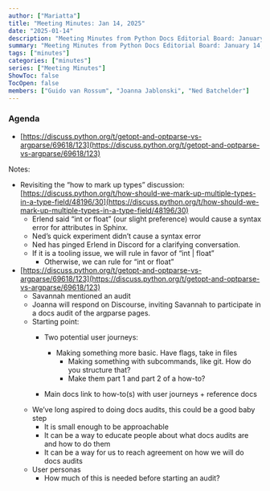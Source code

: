 ```yaml
---
author: ["Mariatta"]
title: "Meeting Minutes: Jan 14, 2025"
date: "2025-01-14"
description: "Meeting Minutes from Python Docs Editorial Board: January 14, 2025"
summary: "Meeting Minutes from Python Docs Editorial Board: January 14, 2025"
tags: ["minutes"]
categories: ["minutes"]
series: ["Meeting Minutes"]
ShowToc: false
TocOpen: false
members: ["Guido van Rossum", "Joanna Jablonski", "Ned Batchelder"]
---
```


### Agenda


* [https://discuss.python.org/t/getopt-and-optparse-vs-argparse/69618/123](https://discuss.python.org/t/getopt-and-optparse-vs-argparse/69618/123)

Notes:


* Revisiting the “how to mark up types” discussion: [https://discuss.python.org/t/how-should-we-mark-up-multiple-types-in-a-type-field/48196/30](https://discuss.python.org/t/how-should-we-mark-up-multiple-types-in-a-type-field/48196/30)
    * Erlend said “int or float” (our slight preference) would cause a syntax error for attributes in Sphinx.
    * Ned’s quick experiment didn’t cause a syntax error
    * Ned has pinged Erlend in Discord for a clarifying conversation.
    * If it is a tooling issue, we will rule in favor of “int | float”
        * Otherwise, we can rule for “int or float”
* [https://discuss.python.org/t/getopt-and-optparse-vs-argparse/69618/123](https://discuss.python.org/t/getopt-and-optparse-vs-argparse/69618/123)
    * Savannah mentioned an audit
    * Joanna will respond on Discourse, inviting Savannah to participate in a docs audit of the argparse pages.
    * Starting point:
        * Two potential user journeys:
          * Making something more basic. Have flags, take in files
            * Making something with subcommands, like git. How do you structure that?
            * Make them part 1 and part 2 of a how-to?

        * Main docs link to how-to(s) with user journeys + reference docs
    * We’ve long aspired to doing docs audits, this could be a good baby step
        * It is small enough to be approachable
        * It can be a way to educate people about what docs audits are and how to do them
        * It can be a way for us to reach agreement on how we will do docs audits
    * User personas
        * How much of this is needed before starting an audit?
